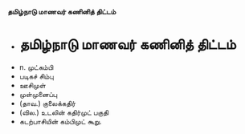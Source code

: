 **தமிழ்நாடு மாணவர் கணினித் திட்டம்**
- # தமிழ்நாடு மாணவர் கணினித் திட்டம்
- n. முட்கம்பி
- படிகச் சிம்பு
- ஊசிமுள்
- முள்முனைப்பு
- (தாவ.) குலைக்கதிர்
- (வில.) உடலின் கதிர்முட் பகுதி
- கடற்பாசியின் கம்பிமுட் கூறு.

